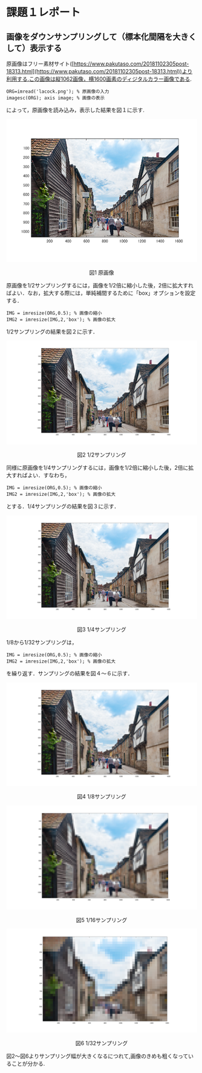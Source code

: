 # 課題１レポート

## 画像をダウンサンプリングして（標本化間隔を大きくして）表示する
原画像はフリー素材サイト([https://www.pakutaso.com/20181102305post-18313.html](https://www.pakutaso.com/20181102305post-18313.html))より利用する.この画像は縦1062画像，横1600画素のディジタルカラー画像である.
```
ORG=imread('lacock.png'); % 原画像の入力  
imagesc(ORG); axis image; % 画像の表示
```
によって，原画像を読み込み，表示した結果を図１に示す.

![原画像](https://github.com/Sisk449/lecture_image_processing/blob/master/image/kadai1_1.png?raw=true)  
<div style="text-align: center;">
図1 原画像
</div>

原画像を1/2サンプリングするには，画像を1/2倍に縮小した後，2倍に拡大すればよい．なお，拡大する際には，単純補間するために「box」オプションを設定する．
```
IMG = imresize(ORG,0.5); % 画像の縮小  
IMG2 = imresize(IMG,2,'box'); % 画像の拡大
```
1/2サンプリングの結果を図２に示す．

![1/2サンプリング](https://github.com/Sisk449/lecture_image_processing/blob/master/image/kadai1_2.png?raw=true)  
<div style="text-align: center;">
図2 1/2サンプリング
</div>

同様に原画像を1/4サンプリングするには，画像を1/2倍に縮小した後，2倍に拡大すればよい．すなわち，
```
IMG = imresize(ORG,0.5); % 画像の縮小  
IMG2 = imresize(IMG,2,'box'); % 画像の拡大
```
とする．1/4サンプリングの結果を図３に示す．

![1/4サンプリング](https://github.com/Sisk449/lecture_image_processing/blob/master/image/kadai1_3.png?raw=true)  
<div style="text-align: center;">
図3 1/4サンプリング
</div>

1/8から1/32サンプリングは，
```
IMG = imresize(ORG,0.5); % 画像の縮小  
IMG2 = imresize(IMG,2,'box'); % 画像の拡大
```
を繰り返す．サンプリングの結果を図４～６に示す．

![1/8サンプリング](https://github.com/Sisk449/lecture_image_processing/blob/master/image/kadai1_4.png?raw=true) 
<div style="text-align: center;">
図4 1/8サンプリング
</div> 

![1/16サンプリング](https://github.com/Sisk449/lecture_image_processing/blob/master/image/kadai1_5.png?raw=true)  
<div style="text-align: center;">
図5 1/16サンプリング
</div> 

![1/32サンプリング](https://github.com/Sisk449/lecture_image_processing/blob/master/image/kadai1_6.png?raw=true)  
<div style="text-align: center;">
図6 1/32サンプリング
</div> 

図2～図6よりサンプリング幅が大きくなるにつれて,画像のきめも粗くなっていることが分かる.

